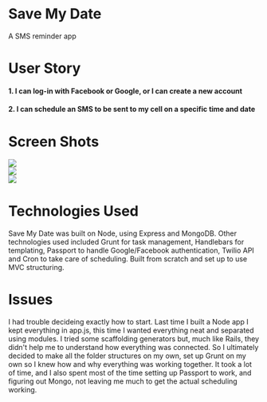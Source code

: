 # Save My Date
A SMS reminder app
<br>
# User Story
#### 1. I can log-in with Facebook or Google, or I can create a new account
#### 2. I can schedule an SMS to be sent to my cell on a specific time and date 
# Screen Shots
![](https://lh6.googleusercontent.com/Ieto7N91GwxCVpgpcGAaXnzHa5zOxW343NmebdURBmApn80LPbD7UA3OWE6nUg69FtJtbVDk9g9pats=w1680-h942)
<br>
![](https://lh3.googleusercontent.com/WNvwyqIVt0CGC3ty_K6FAvKg51G1stTpdDRZDqoRBWrZBU_c4hfDXyJLTHeZJZtwRgT6OsNXY4XBcK53TX32EX4d-bDyNioKGXgUaemC0UFBpX6nTCWHPL0YViGSytCiHoqjbJn3jIXxtYHNNjIb0ETo2fETOdjcGy5JatGySfEgP8C1gL3WNoPZjYvRRlgawvjktRvsl7MV1JKwyaTROutgiWatnIP-FfAotewZAwAy2KRVXsSR8W7kJhrmASAxP2cEmgHFsXu5FAvKr4bKIzpoCS0fJlEfRlr7uiLsps9-bc-FxRO3CefYodGm7X35FK1OVe72XLUgWCXqlMRwKi-LfS-O-CVolbf-V4Iwn0yDyj9jWmeaJIt61F7-pyVn9xwYasOAVVRg_HHbGav9qTV2-mO4xn_LIyJNhtaV1MYAUMT7ijhJ8Vi_0Ozv-ntoGm7iNFchj8q0Bm7kgNih0chiWMKJDTqjVSqhDi2oc7534H3rkyS4e6TAu3BuhyymJy2o4C4rL1ZQUU7FR1EtDfzztBc-mwB_VMzJZfXgMhmYoLQCmWyPyTGT-VtIffufFSv84maN=w1680-h942)
<br>
![](https://lh3.googleusercontent.com/OWyvU-KKvI6hwcoqZsIL40x3mXvqjBe8E-Cxlg2X1sNvigLfp55UmmftTmetbnAActm_pHCCN9SbQhlC1XrJGlZhMVGRlfyypXIuF8u7DP0-LvVLGdkxUgBFYcG93q_uW6vcUxvz055boEVqYbvNpiofecxy9-EY4oIr759MfpIEIp9EjrXsrrkM6qecgbNVlalSXp3axCAJt7IJpsnZYbT0eMCxbh-lZlyPCbh_Y1mPtJMU2tOuwC_YqB0YXZWaMLGzrCXEE93m-qlRKHE5Lj_5eqWa8w3k_fphjsc-UxESZW0FVk-wv5LqafJBbI9J42fEyIOl3mV9ehgY7xWpqRWf7h6hyE3ejHgQm_b6xEJpwbkLxIqJ77oeMYKwWacFa35vTv5Oy8r8qF6eFXY2nDJcCiuGF34l6dSOQw4zgn8zVRFIluBqH0u_Lbz-NxANaIwbYbqdOKV4b-Tg6cB4GHm3y7a2w5uSShBb4C0KeMcG94WFu_zl1Ifqh3nXiEthAa-xbchEcpVg7kXYgiyAUOM-ncUnU1RI6Izx8FGH1XT0fWd92k69x8K5FcBhyKPJFXWpok_p=w1680-h942)
<br>
# Technologies Used
Save My Date was built on Node, using Express and MongoDB. Other technologies used included Grunt for task management, Handlebars for templating, Passport to handle Google/Facebook authentication, Twilio API and Cron to take care of scheduling. Built from scratch and set up to use MVC structuring.
# Issues
I had trouble decideing exactly how to start. Last time I built a Node app I kept everything in app.js, this time I wanted everything neat and separated using modules. I tried some scaffolding generators but, much like Rails, they didn't help me to understand how everything was connected. So I ultimately decided to make all the folder structures on my own, set up Grunt on my own so I knew how and why everything was working together. It took a lot of time, and I also spent most of the time setting up Passport to work, and figuring out Mongo, not leaving me much to get the actual scheduling working.
